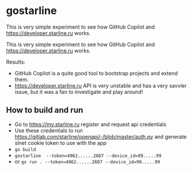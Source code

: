 # gostarline
This is very simple experiment to see how GitHub Copilot and https://developer.starline.ru works.

This is very simple experiment to see how GitHub Copilot and https://developer.starline.ru works.

Results:
- GitHub Copilot is a quite good tool to bootstrap projects and extend them.
- https://developer.starline.ru API is very unstable and has a very savvier issue, but it was a fan to investigate and play around!

## How to build and run
- Go to https://my.starline.ru register and request api credentials
- Use these credentials to run https://gitlab.com/starline/openapi/-/blob/master/auth.py and generate slnet cookie token to use with the app
- `go build`
- `gostarline  --token=4962......26D7 --device_id=99.....99`
- or `go run . --token=4962......26D7 --device_id=99.....99`
